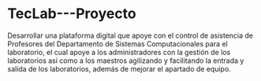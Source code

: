 # TecLab---Proyecto
Desarrollar una plataforma digital que apoye con el control de asistencia de Profesores del Departamento de Sistemas Computacionales para el laboratorio, el cual apoye a los administradores con la gestión de los laboratorios así como a los maestros agilizando y facilitando la entrada y salida de los laboratorios, además de mejorar el apartado de equipo.
